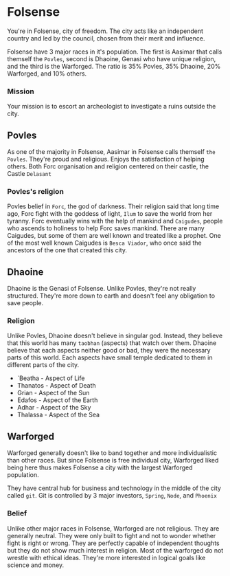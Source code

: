 # Folsense

You're in Folsense, city of freedom. The city acts like an independent country and led by the council, chosen from their merit and influence.

Folsense have 3 major races in it's population. The first is Aasimar that calls themself the `Povles`, second is Dhaoine, Genasi who have unique religion, and the third is the Warforged. The ratio is 35% Povles, 35% Dhaoine, 20% Warforged, and 10% others.

### Mission

Your mission is to escort an archeologist to investigate a ruins outside the city.


## Povles
As one of the majority in Folsense, Aasimar in Folsense calls themself `the Povles`. They're proud and religious. Enjoys the satisfaction of helping others. Both Forc organisation and religion centered on their castle, the Castle `Delasant`

### Povles's religion
Povles belief in `Forc`, the god of darkness. Their religion said that long time ago, Forc fight with the goddess of light, `Ilum` to save the world from her tyranny. Forc eventually wins with the help of mankind and `Caigudes`, people who ascends to holiness to help Forc saves mankind. There are many Caigudes, but some of them are well known and treated like a prophet. One of the most well known Caigudes is  `Besca Viador`, who once said the ancestors of the one that created this city.

## Dhaoine
Dhaoine is the Genasi of Folsense. Unlike Povles, they're not really structured. They're more down to earth and doesn't feel any obligation to save people.

### Religion
Unlike Povles, Dhaoine doesn't believe in singular god. Instead, they believe that this world has many `taobhan` (aspects) that watch over them. Dhaoine believe that each aspects neither good or bad, they were the necessary parts of this world. Each aspects have small temple dedicated to them in different parts of the city.

* `Beatha - Aspect of Life
* Thanatos - Aspect of Death
* Grian - Aspect of the Sun
* Edafos - Aspect of the Earth
* Adhar - Aspect of the Sky
* Thalassa - Aspect of the Sea

## Warforged

Warforged generally doesn't like to band together and more individualistic than other races. But since Folsense is free individual city, Warforged liked being here thus makes Folsense a city with the largest Warforged population.

They have central hub for business and technology in the middle of the city called `git`. Git is controlled by 3 major investors, `Spring`, `Node`, and `Phoenix`

### Belief

Unlike other major races in Folsense, Warforged are not religious. They are generally neutral. They were only built to fight and not to wonder whether fight is right or wrong. They are perfectly capable of independent thoughts but they do not show much interest in religion. Most of the warforged do not wrestle with ethical ideas. They're more interested in logical goals like science and money.
<!--stackedit_data:
eyJoaXN0b3J5IjpbMzI2NTEwNTkzLC03NDMwNTY3ODFdfQ==
-->